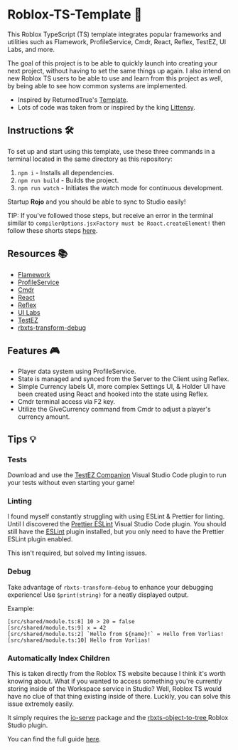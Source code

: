 # Roblox-TS-Template 🚀

This Roblox TypeScript (TS) template integrates popular frameworks and utilities such as Flamework, ProfileService, Cmdr, React, Reflex, TestEZ, UI Labs, and more.

The goal of this project is to be able to quickly launch into creating your next project, without having to set the same things up again. I also intend on new Roblox TS users to be able to use and learn from this project as well, by being able to see how common systems are implemented.

- Inspired by ReturnedTrue's [Template](https://github.com/ReturnedTrue/RobloxTSTemplate).
- Lots of code was taken from or inspired by the king [Littensy](https://github.com/littensy).

## Instructions 🛠️

To set up and start using this template, use these three commands in a terminal located in the same directory as this repository:

1. `npm i` - Installs all dependencies.
2. `npm run build` - Builds the project.
3. `npm run watch` - Initiates the watch mode for continuous development.

Startup **Rojo** and you should be able to sync to Studio easily!

TIP: If you've followed those steps, but receive an error in the terminal similar to `compilerOptions.jsxFactory must be Roact.createElement!` then follow these shorts steps [here](https://www.npmjs.com/package/@rbxts/react-roblox#-troubleshooting).

## Resources 📚

* [Flamework](https://fireboltofdeath.dev/docs/flamework)
* [ProfileService](https://madstudioroblox.github.io/ProfileService/)
* [Cmdr](https://eryn.io/Cmdr/)
* [React](https://www.npmjs.com/package/@rbxts/react-roblox)
* [Reflex](https://littensy.github.io/reflex/)
* [UI Labs](https://ui-labs-roblox.github.io/ui-labs-docs/)
* [TestEZ](https://www.npmjs.com/package/@rbxts/testez)
* [rbxts-transform-debug](https://www.npmjs.com/package/rbxts-transform-debug)

## Features 🎮

- Player data system using ProfileService.
- State is managed and synced from the Server to the Client using Reflex.
- Simple Currency labels UI, more complex Settings UI, & Holder UI have been created using React and hooked into the state using Reflex.
- Cmdr terminal access via F2 key.
- Utilize the GiveCurrency command from Cmdr to adjust a player's currency amount.

## Tips 💡

### Tests
Download and use the [TestEZ Companion](https://marketplace.visualstudio.com/items?itemName=tacheometrist.testez-companion) Visual Studio Code plugin to run your tests without even starting your game!

### Linting
I found myself constantly struggling with using ESLint & Prettier for linting. Until I discovered the [Prettier ESLint](https://marketplace.visualstudio.com/items?itemName=rvest.vs-code-prettier-eslint) Visual Studio Code plugin. You should still have the [ESLint](https://marketplace.visualstudio.com/items?itemName=dbaeumer.vscode-eslint) plugin installed, but you only need to have the Prettier ESLint plugin enabled.

This isn't required, but solved my linting issues.

### Debug
Take advantage of `rbxts-transform-debug` to enhance your debugging experience! Use `$print(string)` for a neatly displayed output.

Example:

```
[src/shared/module.ts:8] 10 > 20 = false
[src/shared/module.ts:9] x = 42
[src/shared/module.ts:2] `Hello from ${name}!` = Hello from Vorlias!
[src/shared/module.ts:10] Hello from Vorlias!
```

### Automatically Index Children
This is taken directly from the Roblox TS website because I think it's worth knowing about. What if you wanted to access something you're currently storing inside of the Workspace service in Studio? Well, Roblox TS would have no clue of that thing existing inside of there. Luckily, you can solve this issue extremely easily.

It simply requires the [io-serve](https://www.npmjs.com/package/io-serve) package and the [rbxts-object-to-tree
](https://create.roblox.com/store/asset/3379119778/rbxtsobjecttotree?externalSource=www) Roblox Studio plugin.

You can find the full guide [here](https://roblox-ts.com/docs/guides/indexing-children#rbxts-object-to-tree-plugin-by-validark).
